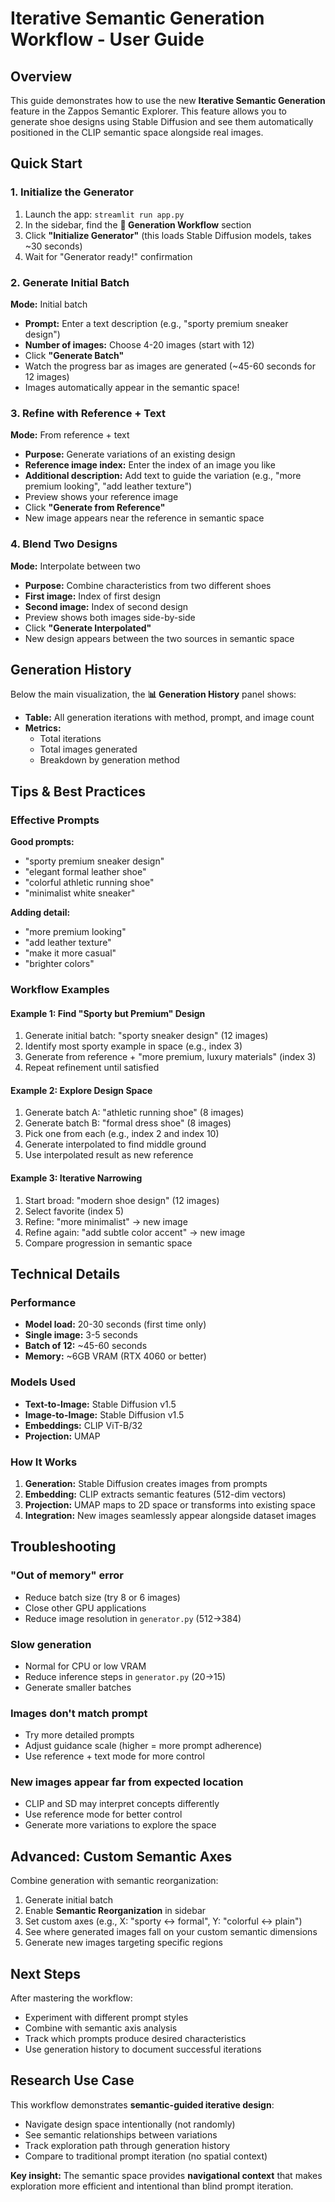 # Iterative Semantic Generation Workflow - User Guide

## Overview

This guide demonstrates how to use the new **Iterative Semantic Generation** feature in the Zappos Semantic Explorer. This feature allows you to generate shoe designs using Stable Diffusion and see them automatically positioned in the CLIP semantic space alongside real images.

## Quick Start

### 1. Initialize the Generator

1. Launch the app: `streamlit run app.py`
2. In the sidebar, find the **🎨 Generation Workflow** section
3. Click **"Initialize Generator"** (this loads Stable Diffusion models, takes ~30 seconds)
4. Wait for "Generator ready!" confirmation

### 2. Generate Initial Batch

**Mode:** Initial batch

- **Prompt:** Enter a text description (e.g., "sporty premium sneaker design")
- **Number of images:** Choose 4-20 images (start with 12)
- Click **"Generate Batch"**
- Watch the progress bar as images are generated (~45-60 seconds for 12 images)
- Images automatically appear in the semantic space!

### 3. Refine with Reference + Text

**Mode:** From reference + text

- **Purpose:** Generate variations of an existing design
- **Reference image index:** Enter the index of an image you like
- **Additional description:** Add text to guide the variation (e.g., "more premium looking", "add leather texture")
- Preview shows your reference image
- Click **"Generate from Reference"**
- New image appears near the reference in semantic space

### 4. Blend Two Designs

**Mode:** Interpolate between two

- **Purpose:** Combine characteristics from two different shoes
- **First image:** Index of first design
- **Second image:** Index of second design
- Preview shows both images side-by-side
- Click **"Generate Interpolated"**
- New design appears between the two sources in semantic space

## Generation History

Below the main visualization, the **📊 Generation History** panel shows:

- **Table:** All generation iterations with method, prompt, and image count
- **Metrics:**
  - Total iterations
  - Total images generated
  - Breakdown by generation method

## Tips & Best Practices

### Effective Prompts

**Good prompts:**

- "sporty premium sneaker design"
- "elegant formal leather shoe"
- "colorful athletic running shoe"
- "minimalist white sneaker"

**Adding detail:**

- "more premium looking"
- "add leather texture"
- "make it more casual"
- "brighter colors"

### Workflow Examples

#### Example 1: Find "Sporty but Premium" Design

1. Generate initial batch: "sporty sneaker design" (12 images)
2. Identify most sporty example in space (e.g., index 3)
3. Generate from reference + "more premium, luxury materials" (index 3)
4. Repeat refinement until satisfied

#### Example 2: Explore Design Space

1. Generate batch A: "athletic running shoe" (8 images)
2. Generate batch B: "formal dress shoe" (8 images)
3. Pick one from each (e.g., index 2 and index 10)
4. Generate interpolated to find middle ground
5. Use interpolated result as new reference

#### Example 3: Iterative Narrowing

1. Start broad: "modern shoe design" (12 images)
2. Select favorite (index 5)
3. Refine: "more minimalist" → new image
4. Refine again: "add subtle color accent" → new image
5. Compare progression in semantic space

## Technical Details

### Performance

- **Model load:** 20-30 seconds (first time only)
- **Single image:** 3-5 seconds
- **Batch of 12:** ~45-60 seconds
- **Memory:** ~6GB VRAM (RTX 4060 or better)

### Models Used

- **Text-to-Image:** Stable Diffusion v1.5
- **Image-to-Image:** Stable Diffusion v1.5
- **Embeddings:** CLIP ViT-B/32
- **Projection:** UMAP

### How It Works

1. **Generation:** Stable Diffusion creates images from prompts
2. **Embedding:** CLIP extracts semantic features (512-dim vectors)
3. **Projection:** UMAP maps to 2D space or transforms into existing space
4. **Integration:** New images seamlessly appear alongside dataset images

## Troubleshooting

### "Out of memory" error

- Reduce batch size (try 8 or 6 images)
- Close other GPU applications
- Reduce image resolution in `generator.py` (512→384)

### Slow generation

- Normal for CPU or low VRAM
- Reduce inference steps in `generator.py` (20→15)
- Generate smaller batches

### Images don't match prompt

- Try more detailed prompts
- Adjust guidance scale (higher = more prompt adherence)
- Use reference + text mode for more control

### New images appear far from expected location

- CLIP and SD may interpret concepts differently
- Use reference mode for better control
- Generate more variations to explore the space

## Advanced: Custom Semantic Axes

Combine generation with semantic reorganization:

1. Generate initial batch
2. Enable **Semantic Reorganization** in sidebar
3. Set custom axes (e.g., X: "sporty ↔ formal", Y: "colorful ↔ plain")
4. See where generated images fall on your custom semantic dimensions
5. Generate new images targeting specific regions

## Next Steps

After mastering the workflow:

- Experiment with different prompt styles
- Combine with semantic axis analysis
- Track which prompts produce desired characteristics
- Use generation history to document successful iterations

## Research Use Case

This workflow demonstrates **semantic-guided iterative design**:

- Navigate design space intentionally (not randomly)
- See semantic relationships between variations
- Track exploration path through generation history
- Compare to traditional prompt iteration (no spatial context)

**Key insight:** The semantic space provides **navigational context** that makes exploration more efficient and intentional than blind prompt iteration.
